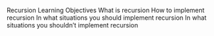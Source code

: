 Recursion
Learning Objectives
What is recursion
How to implement recursion
In what situations you should implement recursion
In what situations you shouldn’t implement recursion
